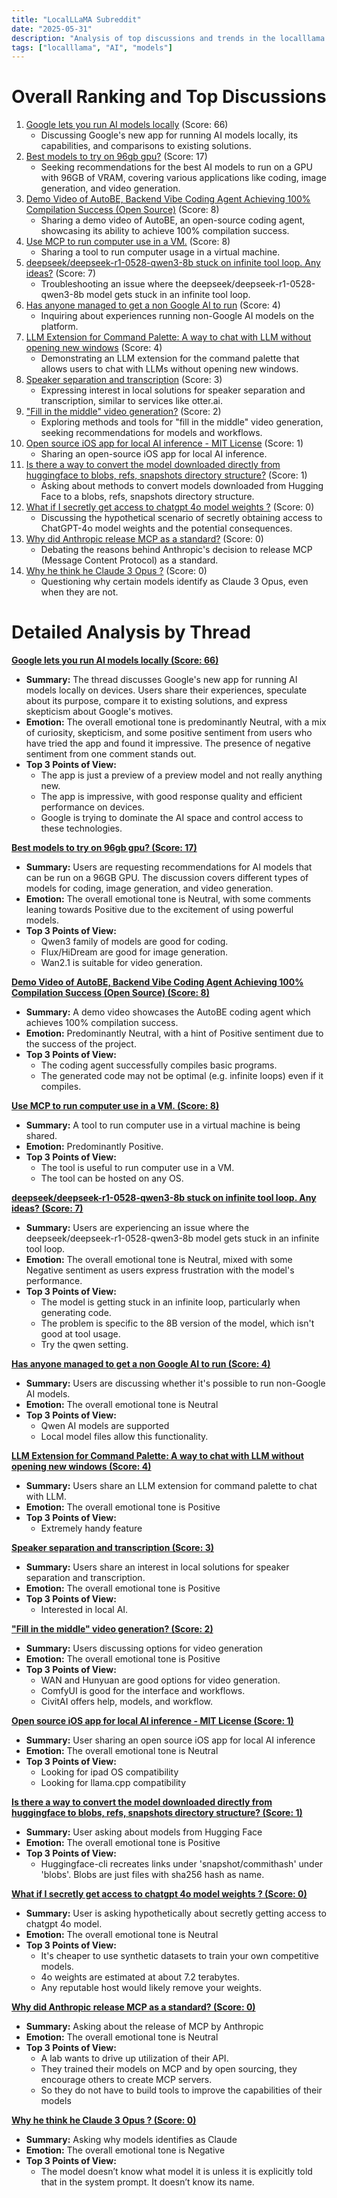 ```yaml
---
title: "LocalLLaMA Subreddit"
date: "2025-05-31"
description: "Analysis of top discussions and trends in the localllama subreddit"
tags: ["localllama", "AI", "models"]
---
```


# Overall Ranking and Top Discussions
1.  [Google lets you run AI models locally](https://www.reddit.com/r/LocalLLaMA/comments/1kzzshu/google_lets_you_run_ai_models_locally/) (Score: 66)
    *   Discussing Google's new app for running AI models locally, its capabilities, and comparisons to existing solutions.
2.  [Best models to try on 96gb gpu?](https://www.reddit.com/r/LocalLLaMA/comments/1l033vh/best_models_to_try_on_96gb_gpu/) (Score: 17)
    *   Seeking recommendations for the best AI models to run on a GPU with 96GB of VRAM, covering various applications like coding, image generation, and video generation.
3.  [Demo Video of AutoBE, Backend Vibe Coding Agent Achieving 100% Compilation Success (Open Source)](https://v.redd.it/f2df0y0jw54f1) (Score: 8)
    *   Sharing a demo video of AutoBE, an open-source coding agent, showcasing its ability to achieve 100% compilation success.
4.  [Use MCP to run computer use in a VM.](https://v.redd.it/p51trp5fu44f1) (Score: 8)
    *   Sharing a tool to run computer usage in a virtual machine.
5.  [deepseek/deepseek-r1-0528-qwen3-8b stuck on infinite tool loop. Any ideas?](https://www.reddit.com/r/LocalLLaMA/comments/1l02hmq/deepseekdeepseekr10528qwen38b_stuck_on_infinite/) (Score: 7)
    *   Troubleshooting an issue where the deepseek/deepseek-r1-0528-qwen3-8b model gets stuck in an infinite tool loop.
6.  [Has anyone managed to get a non Google AI to run](https://i.redd.it/8yt7shdl964f1.png) (Score: 4)
    *   Inquiring about experiences running non-Google AI models on the platform.
7.  [LLM Extension for Command Palette: A way to chat with LLM without opening new windows](https://v.redd.it/54dvyzcfo54f1) (Score: 4)
    *   Demonstrating an LLM extension for the command palette that allows users to chat with LLMs without opening new windows.
8.  [Speaker separation and transcription](https://www.reddit.com/r/LocalLLaMA/comments/1l05ypt/speaker_separation_and_transcription/) (Score: 3)
    *   Expressing interest in local solutions for speaker separation and transcription, similar to services like otter.ai.
9.  ["Fill in the middle" video generation?](https://www.reddit.com/r/LocalLLaMA/comments/1l03iep/fill_in_the_middle_video_generation/) (Score: 2)
    *   Exploring methods and tools for "fill in the middle" video generation, seeking recommendations for models and workflows.
10. [Open source iOS app for local AI inference - MIT License](https://www.reddit.com/r/LocalLLaMA/comments/1kzzjpn/open_source_ios_app_for_local_ai_inference_mit/) (Score: 1)
    *   Sharing an open-source iOS app for local AI inference.
11. [Is there a way to convert the model downloaded directly from huggingface to blobs, refs, snapshots directory structure?](https://www.reddit.com/r/LocalLLaMA/comments/1l020zk/is_there_a_way_to_convert_the_model_downloaded/) (Score: 1)
    *   Asking about methods to convert models downloaded from Hugging Face to a blobs, refs, snapshots directory structure.
12. [What if I secretly get access to chatgpt 4o model weights ?](https://www.reddit.com/r/LocalLLaMA/comments/1kzygjb/what_if_i_secretly_get_access_to_chatgpt_4o_model/) (Score: 0)
    *   Discussing the hypothetical scenario of secretly obtaining access to ChatGPT-4o model weights and the potential consequences.
13. [Why did Anthropic release MCP as a standard?](https://www.reddit.com/r/LocalLLaMA/comments/1l00r5n/why_did_anthropic_release_mcp_as_a_standard/) (Score: 0)
    *   Debating the reasons behind Anthropic's decision to release MCP (Message Content Protocol) as a standard.
14. [Why he think he Claude 3 Opus ?](https://www.reddit.com/r/LocalLLaMA/comments/1l03btj/why_he_think_he_claude_3_opus/) (Score: 0)
    *   Questioning why certain models identify as Claude 3 Opus, even when they are not.

# Detailed Analysis by Thread
**[Google lets you run AI models locally (Score: 66)](https://www.reddit.com/r/LocalLLaMA/comments/1kzzshu/google_lets_you_run_ai_models_locally/)**
*   **Summary:** The thread discusses Google's new app for running AI models locally on devices. Users share their experiences, speculate about its purpose, compare it to existing solutions, and express skepticism about Google's motives.
*   **Emotion:** The overall emotional tone is predominantly Neutral, with a mix of curiosity, skepticism, and some positive sentiment from users who have tried the app and found it impressive. The presence of negative sentiment from one comment stands out.
*   **Top 3 Points of View:**
    *   The app is just a preview of a preview model and not really anything new.
    *   The app is impressive, with good response quality and efficient performance on devices.
    *   Google is trying to dominate the AI space and control access to these technologies.

**[Best models to try on 96gb gpu? (Score: 17)](https://www.reddit.com/r/LocalLLaMA/comments/1l033vh/best_models_to_try_on_96gb_gpu/)**
*   **Summary:** Users are requesting recommendations for AI models that can be run on a 96GB GPU. The discussion covers different types of models for coding, image generation, and video generation.
*   **Emotion:** The overall emotional tone is Neutral, with some comments leaning towards Positive due to the excitement of using powerful models.
*   **Top 3 Points of View:**
    *   Qwen3 family of models are good for coding.
    *   Flux/HiDream are good for image generation.
    *   Wan2.1 is suitable for video generation.

**[Demo Video of AutoBE, Backend Vibe Coding Agent Achieving 100% Compilation Success (Open Source) (Score: 8)](https://v.redd.it/f2df0y0jw54f1)**
*   **Summary:** A demo video showcases the AutoBE coding agent which achieves 100% compilation success.
*   **Emotion:** Predominantly Neutral, with a hint of Positive sentiment due to the success of the project.
*   **Top 3 Points of View:**
    *   The coding agent successfully compiles basic programs.
    *   The generated code may not be optimal (e.g. infinite loops) even if it compiles.

**[Use MCP to run computer use in a VM. (Score: 8)](https://v.redd.it/p51trp5fu44f1)**
*   **Summary:** A tool to run computer use in a virtual machine is being shared.
*   **Emotion:** Predominantly Positive.
*   **Top 3 Points of View:**
    *   The tool is useful to run computer use in a VM.
    *   The tool can be hosted on any OS.

**[deepseek/deepseek-r1-0528-qwen3-8b stuck on infinite tool loop. Any ideas? (Score: 7)](https://www.reddit.com/r/LocalLLaMA/comments/1l02hmq/deepseekdeepseekr10528qwen38b_stuck_on_infinite/)**
*   **Summary:** Users are experiencing an issue where the deepseek/deepseek-r1-0528-qwen3-8b model gets stuck in an infinite tool loop.
*   **Emotion:** The overall emotional tone is Neutral, mixed with some Negative sentiment as users express frustration with the model's performance.
*   **Top 3 Points of View:**
    *   The model is getting stuck in an infinite loop, particularly when generating code.
    *   The problem is specific to the 8B version of the model, which isn't good at tool usage.
    *   Try the qwen setting.

**[Has anyone managed to get a non Google AI to run (Score: 4)](https://i.redd.it/8yt7shdl964f1.png)**
*   **Summary:** Users are discussing whether it's possible to run non-Google AI models.
*   **Emotion:** The overall emotional tone is Neutral
*   **Top 3 Points of View:**
    *   Qwen AI models are supported
    *   Local model files allow this functionality.

**[LLM Extension for Command Palette: A way to chat with LLM without opening new windows (Score: 4)](https://v.redd.it/54dvyzcfo54f1)**
*   **Summary:**  Users share an LLM extension for command palette to chat with LLM.
*   **Emotion:** The overall emotional tone is Positive
*   **Top 3 Points of View:**
    *   Extremely handy feature

**[Speaker separation and transcription (Score: 3)](https://www.reddit.com/r/LocalLLaMA/comments/1l05ypt/speaker_separation_and_transcription/)**
*   **Summary:**  Users share an interest in local solutions for speaker separation and transcription.
*   **Emotion:** The overall emotional tone is Positive
*   **Top 3 Points of View:**
    *   Interested in local AI.

**["Fill in the middle" video generation? (Score: 2)](https://www.reddit.com/r/LocalLLaMA/comments/1l03iep/fill_in_the_middle_video_generation/)**
*   **Summary:**  Users discussing options for video generation
*   **Emotion:** The overall emotional tone is Positive
*   **Top 3 Points of View:**
    *   WAN and Hunyuan are good options for video generation.
    *   ComfyUI is good for the interface and workflows.
    *   CivitAI offers help, models, and workflow.

**[Open source iOS app for local AI inference - MIT License (Score: 1)](https://www.reddit.com/r/LocalLLaMA/comments/1kzzjpn/open_source_ios_app_for_local_ai_inference_mit/)**
*   **Summary:**  User sharing an open source iOS app for local AI inference
*   **Emotion:** The overall emotional tone is Neutral
*   **Top 3 Points of View:**
    *   Looking for ipad OS compatibility
    *   Looking for llama.cpp compatibility

**[Is there a way to convert the model downloaded directly from huggingface to blobs, refs, snapshots directory structure? (Score: 1)](https://www.reddit.com/r/LocalLLaMA/comments/1l020zk/is_there_a_way_to_convert_the_model_downloaded/)**
*   **Summary:**  User asking about models from Hugging Face
*   **Emotion:** The overall emotional tone is Positive
*   **Top 3 Points of View:**
    *   Huggingface-cli recreates links under 'snapshot/commithash' under 'blobs'. Blobs are just files with sha256 hash as name.

**[What if I secretly get access to chatgpt 4o model weights ? (Score: 0)](https://www.reddit.com/r/LocalLLaMA/comments/1kzygjb/what_if_i_secretly_get_access_to_chatgpt_4o_model/)**
*   **Summary:** User is asking hypothetically about secretly getting access to chatgpt 4o model.
*   **Emotion:** The overall emotional tone is Neutral
*   **Top 3 Points of View:**
    *   It's cheaper to use synthetic datasets to train your own competitive models.
    *   4o weights are estimated at about 7.2 terabytes.
    *   Any reputable host would likely remove your weights.

**[Why did Anthropic release MCP as a standard? (Score: 0)](https://www.reddit.com/r/LocalLLaMA/comments/1l00r5n/why_did_anthropic_release_mcp_as_a_standard/)**
*   **Summary:** Asking about the release of MCP by Anthropic
*   **Emotion:** The overall emotional tone is Neutral
*   **Top 3 Points of View:**
    *   A lab wants to drive up utilization of their API.
    *   They trained their models on MCP and by open sourcing, they encourage others to create MCP servers.
    *   So they do not have to build tools to improve the capabilities of their models

**[Why he think he Claude 3 Opus ? (Score: 0)](https://www.reddit.com/r/LocalLLaMA/comments/1l03btj/why_he_think_he_claude_3_opus/)**
*   **Summary:** Asking why models identifies as Claude
*   **Emotion:** The overall emotional tone is Negative
*   **Top 3 Points of View:**
    *   The model doesn’t know what model it is unless it is explicitly told that in the system prompt. It doesn’t know its name.
